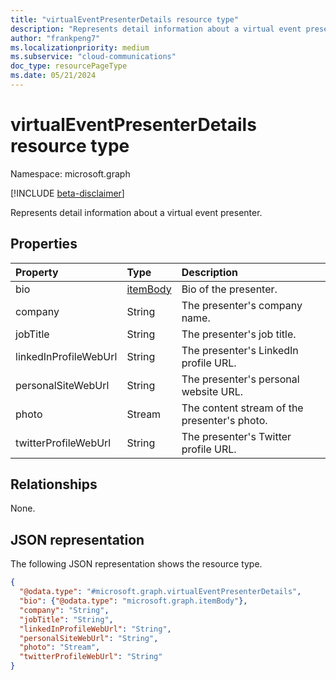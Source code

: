 ```yaml
---
title: "virtualEventPresenterDetails resource type"
description: "Represents detail information about a virtual event presenter."
author: "frankpeng7"
ms.localizationpriority: medium
ms.subservice: "cloud-communications"
doc_type: resourcePageType
ms.date: 05/21/2024
---
```


# virtualEventPresenterDetails resource type

Namespace: microsoft.graph

[!INCLUDE [beta-disclaimer](../../includes/beta-disclaimer.md)]

Represents detail information about a virtual event presenter.

## Properties

|Property|Type|Description|
|:---|:---|:---|
|bio|[itemBody](../resources/itembody.md)|Bio of the presenter.|
|company|String|The presenter's company name.|
|jobTitle|String|The presenter's job title.|
|linkedInProfileWebUrl|String|The presenter's LinkedIn profile URL.|
|personalSiteWebUrl|String|The presenter's personal website URL.|
|photo|Stream|The content stream of the presenter's photo.|
|twitterProfileWebUrl|String|The presenter's Twitter profile URL.|

## Relationships
None.

## JSON representation

The following JSON representation shows the resource type.
<!-- {
  "blockType": "resource",
  "@odata.type": "microsoft.graph.virtualEventPresenterDetails"
}
-->
``` json
{
  "@odata.type": "#microsoft.graph.virtualEventPresenterDetails",
  "bio": {"@odata.type": "microsoft.graph.itemBody"},
  "company": "String",
  "jobTitle": "String",
  "linkedInProfileWebUrl": "String",
  "personalSiteWebUrl": "String",
  "photo": "Stream",
  "twitterProfileWebUrl": "String"
}
```
